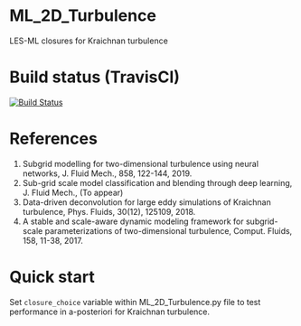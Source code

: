 # ML_2D_Turbulence
LES-ML closures for Kraichnan turbulence

# Build status (TravisCI)
[![Build Status](https://travis-ci.com/Romit-Maulik/ML_2D_Turbulence.svg?token=JqpUnmxjwxTCTVyKXrpy&branch=master)](https://travis-ci.com/Romit-Maulik/ML_2D_Turbulence)

# References
1. Subgrid modelling for two-dimensional turbulence using neural networks, J. Fluid Mech., 858, 122-144, 2019.
2. Sub-grid scale model classification and blending through deep learning, J. Fluid Mech., (To appear)
3. Data-driven deconvolution for large eddy simulations of Kraichnan turbulence, Phys. Fluids, 30(12), 125109, 2018.
4. A stable and scale-aware dynamic modeling framework for subgrid-scale parameterizations of two-dimensional turbulence, Comput. Fluids, 158, 11-38, 2017.

# Quick start
Set `closure_choice` variable within ML_2D_Turbulence.py file to test performance in a-posteriori for Kraichnan turbulence.
